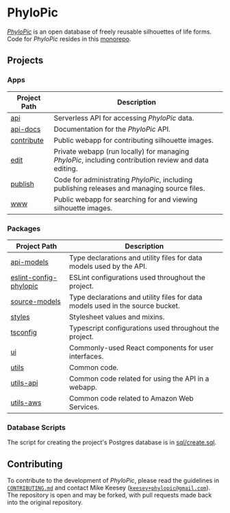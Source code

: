 # PhyloPic

_[PhyloPic](https://www.phylopic.org)_ is an open database of freely reusable silhouettes of life forms. Code for _PhyloPic_ resides in this [monorepo](https://classic.yarnpkg.com/blog/2017/08/02/introducing-workspaces/).

## Projects

### Apps

| Project Path                    | Description                                                                                           |
| ------------------------------- | ----------------------------------------------------------------------------------------------------- |
| [api](./apps/api)               | Serverless API for accessing _PhyloPic_ data.                                                         |
| [api-docs](./apps/api-docs)     | Documentation for the _PhyloPic_ API.                                                                 |
| [contribute](./apps/contribute) | Public webapp for contributing silhouette images.                                                     |
| [edit](./apps/edit)             | Private webapp (run locally) for managing _PhyloPic_, including contribution review and data editing. |
| [publish](./apps/publish)       | Code for administrating _PhyloPic_, including publishing releases and managing source files.          |
| [www](./apps/www)               | Public webapp for searching for and viewing silhouette images.                                        |

### Packages

| Project Path                                                | Description                                                                    |
| ----------------------------------------------------------- | ------------------------------------------------------------------------------ |
| [api-models](./packages/api-models)                         | Type declarations and utility files for data models used by the API.           |
| [eslint-config-phylopic](./packages/eslint-config-phylopic) | ESLint configurations used throughout the project.                             |
| [source-models](./packages/source-models)                   | Type declarations and utility files for data models used in the source bucket. |
| [styles](./packages/styles)                                 | Stylesheet values and mixins.                                                  |
| [tsconfig](./packages/tsconfig)                             | Typescript configurations used throughout the project.                         |
| [ui](./packages/ui)                                         | Commonly-used React components for user interfaces.                            |
| [utils](./packages/utils)                                   | Common code.                                                                   |
| [utils-api](./packages/utils-api)                           | Common code related for using the API in a webapp.                             |
| [utils-aws](./packages/utils-aws)                           | Common code related to Amazon Web Services.                                    |

### Database Scripts

The script for creating the project's Postgres database is in [sql/create.sql](./sql/create.sql).

## Contributing

To contribute to the development of _PhyloPic_, please read the guidelines in [`CONTRIBUTING.md`](./CONTRIBUTING.md) and contact Mike Keesey ([`keesey+phylopic@gmail.com`](keesey+phylopic@gmail.com)). The repository is open and may be forked, with pull requests made back into the original repository.
